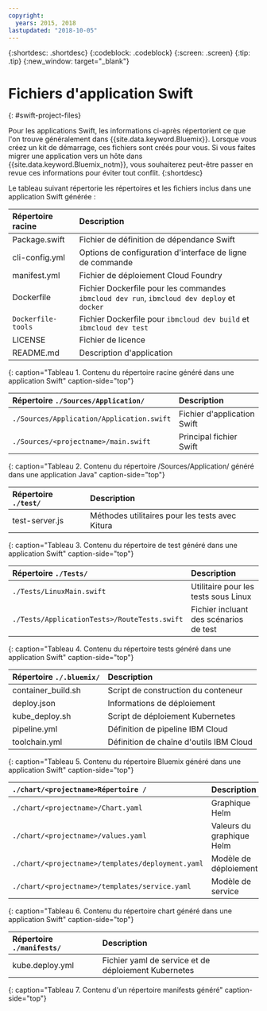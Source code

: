 ```yaml
---
copyright:
  years: 2015, 2018
lastupdated: "2018-10-05"
---
```


{:shortdesc: .shortdesc}
{:codeblock: .codeblock}
{:screen: .screen}
{:tip: .tip}
{:new_window: target="_blank"}

# Fichiers d'application Swift
{: #swift-project-files}

Pour les applications Swift, les informations ci-après répertorient ce que l'on trouve généralement dans {{site.data.keyword.Bluemix}}. Lorsque vous créez un kit de démarrage, ces fichiers sont créés pour vous. Si vous faites migrer une application vers un hôte dans {{site.data.keyword.Bluemix_notm}}, vous souhaiterez peut-être passer en revue ces informations pour éviter tout conflit. 
{:shortdesc}

Le tableau suivant répertorie les répertoires et les fichiers inclus dans une application Swift générée :

| Répertoire racine                                     | Description |
|:------------------------------------------------|:------------------------------------------|
| Package.swift| Fichier de définition de dépendance Swift |
| cli-config.yml | Options de configuration d'interface de ligne de commande |
| manifest.yml | Fichier de déploiement Cloud Foundry |
| Dockerfile | Fichier Dockerfile pour les commandes `ibmcloud dev run`, `ibmcloud dev deploy` et `docker` |
| `Dockerfile-tools` | Fichier Dockerfile pour `ibmcloud dev build` et `ibmcloud dev test` |
| LICENSE | Fichier de licence |
| README.md | Description d'application |
{: caption="Tableau 1. Contenu du répertoire racine généré dans une application Swift" caption-side="top"}

| Répertoire  `./Sources/Application/` | Description  |
|:------------------------------------------------|:------------------------------------------|
| `./Sources/Application/Application.swift` | Fichier d'application Swift |
| `./Sources/<projectname>/main.swift` | Principal fichier Swift |
{: caption="Tableau 2. Contenu du répertoire /Sources/Application/ généré dans une application Java" caption-side="top"}

| Répertoire  `./test/` | Description |
|:------------------------------------------------|:------------------------------------------|
|test-server.js | Méthodes utilitaires pour les tests avec Kitura |
{: caption="Tableau 3. Contenu du répertoire de test généré dans une application Swift" caption-side="top"}

| Répertoire  `./Tests/` | Description |
|:------------------------------------------------|:------------------------------------------|
| `./Tests/LinuxMain.swift` | Utilitaire pour les tests sous Linux |
| `./Tests/ApplicationTests>/RouteTests.swift` | Fichier incluant des scénarios de test |
{: caption="Tableau 4. Contenu du répertoire tests généré dans une application Swift" caption-side="top"}

| Répertoire  `./.bluemix/` | Description |
|:------------------------------------------------|:------------------------------------------|
| container_build.sh | Script de construction du conteneur |
| deploy.json | Informations de déploiement |
| kube_deploy.sh | Script de déploiement Kubernetes |
| pipeline.yml | Définition de pipeline IBM Cloud |
| toolchain.yml | Définition de chaîne d'outils IBM Cloud |
{: caption="Tableau 5. Contenu du répertoire Bluemix généré dans une application Swift" caption-side="top"}

| `./chart/<projectname>Répertoire /` | Description |
|:------------------------------------------------|:------------------------------------------|
| `./chart/<projectname>/Chart.yaml` | Graphique Helm |
| `./chart/<projectname>/values.yaml` | Valeurs du graphique Helm |
| `./chart/<projectname>/templates/deployment.yaml` | Modèle de déploiement |
| `./chart/<projectname>/templates/service.yaml` | Modèle de service |
{: caption="Tableau 6. Contenu du répertoire chart généré dans une application Swift" caption-side="top"}

| Répertoire `./manifests/` | Description |
|:------------------------------------------------|:------------------------------------------|
| kube.deploy.yml | Fichier yaml de service et de déploiement Kubernetes |
{: caption="Tableau 7. Contenu d'un répertoire manifests généré" caption-side="top"}

